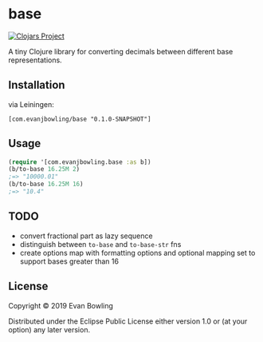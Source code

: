 # base
[![Clojars Project](https://img.shields.io/clojars/v/com.evanjbowling/base.svg)](https://clojars.org/com.evanjbowling/base)

A tiny Clojure library for converting decimals between different base representations.

## Installation

via Leiningen:

```
[com.evanjbowling/base "0.1.0-SNAPSHOT"]
```

## Usage

```clojure
(require '[com.evanjbowling.base :as b])
(b/to-base 16.25M 2)
;=> "10000.01"
(b/to-base 16.25M 16)
;=> "10.4"
```

## TODO

* convert fractional part as lazy sequence
* distinguish between `to-base` and `to-base-str` fns
* create options map with formatting options and optional mapping set to support bases greater than 16

## License

Copyright © 2019 Evan Bowling

Distributed under the Eclipse Public License either version 1.0 or (at
your option) any later version.
